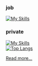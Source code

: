 ### job

[![My Skills](https://skillicons.dev/icons?i=windows,git,cs,visualstudio,ai,svg&theme=light&perline=9)](https://skillicons.dev)

### private

[![My Skills](https://skillicons.dev/icons?i=apple,github,md,vscode,html,css&theme=light&perline=9)](https://skillicons.dev)  
[![Top Langs](https://github-readme-stats-two-mauve-74.vercel.app/api/top-langs/?username=Luscinia13&layout=compact&title_color=fdb85b&icon_color=a3e1d3&border_radius=9)](https://github.com/anuraghazra/github-readme-stats)

<!--
[![GitHub Stats](https://github-readme-stats-two-mauve-74.vercel.app/api?username=Luscinia13&show_icons=true&title_color=fdb85b&icon_color=a3e1d3&border_radius=9)](https://github.com/anuraghazra/github-readme-stats)
-->

[Read more...](resume-JP.md)
